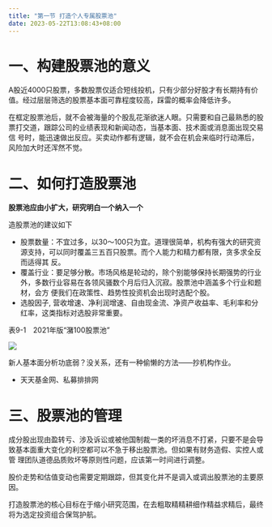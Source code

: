 ```yaml
---
title: "第一节 打造个人专属股票池"
date: 2023-05-22T13:08:43+08:00
---
```


# 一、构建股票池的意义

A股近4000只股票，多数股票仅适合短线投机，只有少部分好股才有长期持有价值。经过层层筛选的股票基本面可靠程度较高，踩雷的概率会降低许多。

在框定股票池后，就不会被海量的个股乱花渐欲迷人眼。只需要和自己最熟悉的股票打交道，跟踪公司的业绩表现和新闻动态，当基本面、技术面或消息面出现交易信
号时，能迅速做出反应。买卖动作都有逻辑，就不会在机会来临时行动滞后，风险加大时还浑然不觉。

# 二、如何打造股票池

**股票池应由小扩大，研究明白一个纳入一个**

造股票池的建议如下

- 股票数量：不宜过多，以30～100只为宜。道理很简单，机构有强大的研究资源支持，可以同时覆盖三五百只股票。而个人能力和精力都有限，贪多求全反而适得其
  反。
- 覆盖行业：要足够分散。市场风格是轮动的，除个别能够保持长期强势的行业外，多数行业容易在各领风骚数个月后归入沉寂。股票池中涵盖多个行业和题材，会方
  便我们在政策性、趋势性投资机会出现时选配个股。
- 选股因子, 营收增速、净利润增速、自由现金流、净资产收益率、毛利率和分红率，这类指标对选股非常重要。

表9-1　2021年版“潴100股票池”

![](https://res.weread.qq.com/wrepub/CB_3300020868_Figure-T366_17799.jpg)

新人基本面分析功底弱？没关系，还有一种偷懒的方法——抄机构作业。

- 天天基金网、私募排排网

# 三、股票池的管理

成分股出现由盈转亏、涉及诉讼或被他国制裁一类的坏消息不打紧，只要不是会导致基本面重大变化的利空都可以不急于移出股票池。但如果有财务造假、实控人或管
理团队道德品质败坏等原则性问题，应该第一时间进行调整。

股价走势和估值变动也需要定期跟踪，但其变化并不是调入或调出股票池的主要原因。

打造股票池的核心目标在于缩小研究范围，在去粗取精精耕细作精益求精后，最终将为选定投资组合保驾护航。

